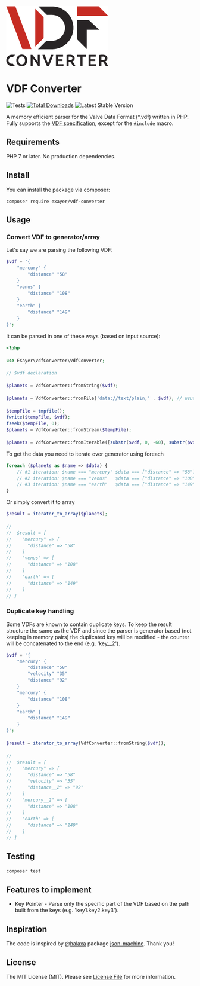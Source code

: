 ![](logo.png)

# VDF Converter

![Tests](https://github.com/exayer/vdf-converter/workflows/Tests/badge.svg)
[![Total Downloads](https://img.shields.io/packagist/dt/EXayer/vdf-converter)](https://packagist.org/packages/exayer/vdf-converter)
![Latest Stable Version](https://img.shields.io/packagist/v/exayer/vdf-converter)

A memory efficient parser for the Valve Data Format (*.vdf) written in PHP.
Fully supports the [VDF specification](https://developer.valvesoftware.com/wiki/KeyValues), except for the `#include` macro.

## Requirements

PHP 7 or later. No production dependencies.

## Install

You can install the package via composer:

``` bash
composer require exayer/vdf-converter
```

## Usage

### Convert VDF to generator/array

Let's say we are parsing the following VDF:
```php
$vdf = '{
    "mercury" {
        "distance" "58"
    }
    "venus" {
        "distance" "108"
    }
    "earth" {
        "distance" "149"
    }
}';
```
It can be parsed in one of these ways (based on input source):
```php
<?php

use EXayer\VdfConverter\VdfConverter;

// $vdf declaration

$planets = VdfConverter::fromString($vdf);

$planets = VdfConverter::fromFile('data://text/plain,' . $vdf); // usually filename here

$tempFile = tmpfile();
fwrite($tempFile, $vdf);
fseek($tempFile, 0);
$planets = VdfConverter::fromStream($tempFile);

$planets = VdfConverter::fromIterable([substr($vdf, 0, -60), substr($vdf, -60)]);
```
To get the data you need to iterate over generator using foreach
```php
foreach ($planets as $name => $data) {
    // #1 iteration: $name === "mercury" $data === ["distance" => "58"]
    // #2 iteration: $name === "venus"   $data === ["distance" => "108"]
    // #3 iteration: $name === "earth"   $data === ["distance" => "149"]
}
```
Or simply convert it to array

```php
$result = iterator_to_array($planets);

//
//  $result = [
//    "mercury" => [
//      "distance" => "58"
//    ]
//    "venus" => [
//      "distance" => "108"
//    ]
//    "earth" => [
//      "distance" => "149"
//    ]
// ]
```

### Duplicate key handling

Some VDFs are known to contain duplicate keys. 
To keep the result structure the same as the VDF and since the parser is generator based (not keeping in memory pairs) 
the duplicated key will be modified - the counter will be concatenated to the end (e.g. 'key__2').


```php
$vdf = '{
    "mercury" {
        "distance" "58"
        "velocity" "35"
        "distance" "92"
    }
    "mercury" {
        "distance" "108"
    }
    "earth" {
        "distance" "149"
    }
}';

$result = iterator_to_array(VdfConverter::fromString($vdf));

//
//  $result = [
//    "mercury" => [
//      "distance" => "58"
//      "velocity" => "35"
//      "distance__2" => "92"
//    ]
//    "mercury__2" => [
//      "distance" => "108"
//    ]
//    "earth" => [
//      "distance" => "149"
//    ]
// ]
```
## Testing

```bash
composer test
```

## Features to implement

* Key Pointer - Parse only the specific part of the VDF based on the path built from the keys (e.g. 'key1.key2.key3').

## Inspiration

The code is inspired by [@halaxa](https://github.com/halaxa) package [json-machine](https://github.com/halaxa/json-machine). Thank you!
		
## License

The MIT License (MIT). Please see [License File](LICENSE.md) for more information.